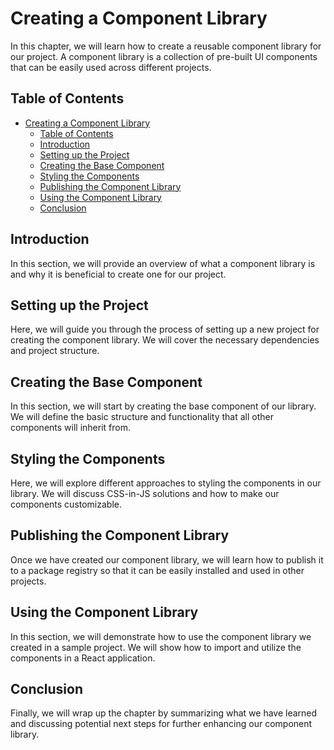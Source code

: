 # Creating a Component Library

In this chapter, we will learn how to create a reusable component library for our project. A component library is a collection of pre-built UI components that can be easily used across different projects.

## Table of Contents

- [Creating a Component Library](#creating-a-component-library)
  - [Table of Contents](#table-of-contents)
  - [Introduction](#introduction)
  - [Setting up the Project](#setting-up-the-project)
  - [Creating the Base Component](#creating-the-base-component)
  - [Styling the Components](#styling-the-components)
  - [Publishing the Component Library](#publishing-the-component-library)
  - [Using the Component Library](#using-the-component-library)
  - [Conclusion](#conclusion)

## Introduction

In this section, we will provide an overview of what a component library is and why it is beneficial to create one for our project.

## Setting up the Project

Here, we will guide you through the process of setting up a new project for creating the component library. We will cover the necessary dependencies and project structure.

## Creating the Base Component

In this section, we will start by creating the base component of our library. We will define the basic structure and functionality that all other components will inherit from.

## Styling the Components

Here, we will explore different approaches to styling the components in our library. We will discuss CSS-in-JS solutions and how to make our components customizable.

## Publishing the Component Library

Once we have created our component library, we will learn how to publish it to a package registry so that it can be easily installed and used in other projects.

## Using the Component Library

In this section, we will demonstrate how to use the component library we created in a sample project. We will show how to import and utilize the components in a React application.

## Conclusion

Finally, we will wrap up the chapter by summarizing what we have learned and discussing potential next steps for further enhancing our component library.
